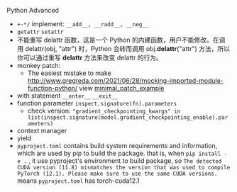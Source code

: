 Python Advanced

- `+-*/` implement: `__add__, __radd__, __neg__`
- `getattr`  `setattr`
- 不能重写 delattr 函数，这是一个 Python 的内建函数，用户不能修改。在调用 delattr(obj, "attr") 时，Python 会转而调用 obj.__delattr__("attr") 方法，所以你可以通过重写 __delattr__ 方法来改变 delattr 的行为。
- monkey patch:
  - The easiest mistake to make http://www.gregreda.com/2021/06/28/mocking-imported-module-function-python/ 
  view [minimal_patch_example](minimal_patch_example)
- with statement `__enter__` `__exit__`
- function parameter `inspect.signature(fn).parameters`
  - check version: `"gradient_checkpointing_kwargs" in list(inspect.signature(model.gradient_checkpointing_enable).parameters)`
- context manager
- yield
- `pyproject.toml` contains build system requirements and information, which are used by pip to build the package. that is, when `pip install -e .` , it use pyproject's environment to build package, so `The detected CUDA version (11.8) mismatches the version that was used to compile PyTorch (12.1). Please make sure to use the same CUDA versions.` means `pyproject.toml` has torch-cuda12.1
